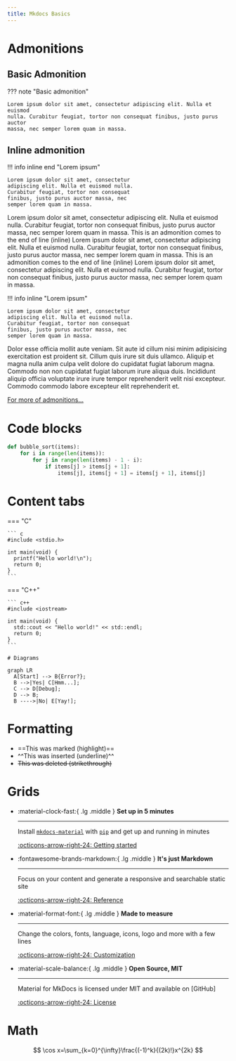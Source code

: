 ```yaml
---
title: Mkdocs Basics
---
```


# Admonitions

## Basic Admonition

??? note "Basic admonition"

    Lorem ipsum dolor sit amet, consectetur adipiscing elit. Nulla et euismod
    nulla. Curabitur feugiat, tortor non consequat finibus, justo purus auctor
    massa, nec semper lorem quam in massa.

## Inline admonition

!!! info inline end "Lorem ipsum"

    Lorem ipsum dolor sit amet, consectetur
    adipiscing elit. Nulla et euismod nulla.
    Curabitur feugiat, tortor non consequat
    finibus, justo purus auctor massa, nec
    semper lorem quam in massa.

Lorem ipsum dolor sit amet,
consectetur adipiscing elit. Nulla et euismod nulla. Curabitur feugiat, tortor non
consequat finibus, justo purus auctor massa, nec semper lorem quam in massa.
This is an admonition comes to the end of line (inline) Lorem ipsum dolor sit amet,
consectetur adipiscing elit. Nulla et euismod nulla. Curabitur feugiat, tortor non
consequat finibus, justo purus auctor massa, nec semper lorem quam in massa.
This is an admonition comes to the end of line (inline) Lorem ipsum dolor sit amet,
consectetur adipiscing elit. Nulla et euismod nulla. Curabitur feugiat, tortor non
consequat finibus, justo purus auctor massa, nec semper lorem quam in massa.



!!! info inline "Lorem ipsum"

    Lorem ipsum dolor sit amet, consectetur
    adipiscing elit. Nulla et euismod nulla.
    Curabitur feugiat, tortor non consequat
    finibus, justo purus auctor massa, nec
    semper lorem quam in massa.

Dolor esse officia mollit aute veniam. Sit aute id cillum nisi minim adipisicing exercitation est proident sit. Cillum quis irure sit duis ullamco. Aliquip et magna nulla anim culpa velit dolore do cupidatat fugiat laborum magna. Commodo non non cupidatat fugiat laborum irure aliqua duis. Incididunt aliquip officia voluptate irure irure tempor reprehenderit velit nisi excepteur. Commodo commodo labore excepteur elit reprehenderit et.

[For more of admonitions...](https://squidfunk.github.io/mkdocs-material/reference/admonitions/#inline-blocks-inline)



# Code blocks

``` py title="bubble_sort.py" linenums="1" hl_lines="2 3"
def bubble_sort(items):
    for i in range(len(items)):
        for j in range(len(items) - 1 - i):
            if items[j] > items[j + 1]:
                items[j], items[j + 1] = items[j + 1], items[j]
```

# Content tabs

=== "C"

    ``` c
    #include <stdio.h>

    int main(void) {
      printf("Hello world!\n");
      return 0;
    }
    ```

=== "C++"

    ``` c++
    #include <iostream>

    int main(void) {
      std::cout << "Hello world!" << std::endl;
      return 0;
    }
    ```

    # Diagrams


``` mermaid
graph LR
  A[Start] --> B{Error?};
  B -->|Yes| C[Hmm...];
  C --> D[Debug];
  D --> B;
  B ---->|No| E[Yay!];
```


# Formatting

- ==This was marked (highlight)==
- ^^This was inserted (underline)^^
- ~~This was deleted (strikethrough)~~

# Grids

<div class="grid cards" markdown>

-   :material-clock-fast:{ .lg .middle } __Set up in 5 minutes__

    ---

    Install [`mkdocs-material`](#) with [`pip`](#) and get up
    and running in minutes

    [:octicons-arrow-right-24: Getting started](#)

-   :fontawesome-brands-markdown:{ .lg .middle } __It's just Markdown__

    ---

    Focus on your content and generate a responsive and searchable static site

    [:octicons-arrow-right-24: Reference](#)

-   :material-format-font:{ .lg .middle } __Made to measure__

    ---

    Change the colors, fonts, language, icons, logo and more with a few lines

    [:octicons-arrow-right-24: Customization](#)

-   :material-scale-balance:{ .lg .middle } __Open Source, MIT__

    ---

    Material for MkDocs is licensed under MIT and available on [GitHub]

    [:octicons-arrow-right-24: License](#)

</div>


# Math

$$
\cos x=\sum_{k=0}^{\infty}\frac{(-1)^k}{(2k)!}x^{2k}
$$